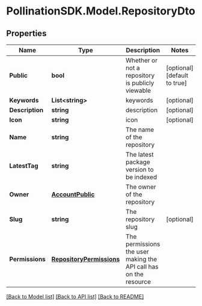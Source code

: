 
# PollinationSDK.Model.RepositoryDto

## Properties

Name | Type | Description | Notes
------------ | ------------- | ------------- | -------------
**Public** | **bool** | Whether or not a repository is publicly viewable | [optional] [default to true]
**Keywords** | **List&lt;string&gt;** | keywords | [optional] 
**Description** | **string** | description | [optional] 
**Icon** | **string** | icon | [optional] 
**Name** | **string** | The name of the repository | 
**LatestTag** | **string** | The latest package version to be indexed | 
**Owner** | [**AccountPublic**](AccountPublic.md) | The owner of the repository | 
**Slug** | **string** | The repository slug | [optional] 
**Permissions** | [**RepositoryPermissions**](RepositoryPermissions.md) | The permissions the user making the API call has on the resource | 

[[Back to Model list]](../README.md#documentation-for-models)
[[Back to API list]](../README.md#documentation-for-api-endpoints)
[[Back to README]](../README.md)

